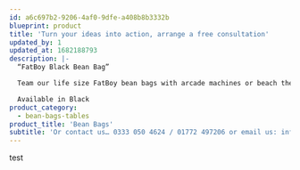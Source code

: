 ```yaml
---
id: a6c697b2-9206-4af0-9dfe-a408b8b3332b
blueprint: product
title: 'Turn your ideas into action, arrange a free consultation'
updated_by: 1
updated_at: 1682188793
description: |-
  “FatBoy Black Bean Bag”

  Team our life size FatBoy bean bags with arcade machines or beach themes for an impressive yet informal seating area.

  Available in Black
product_category:
  - bean-bags-tables
product_title: 'Bean Bags'
subtitle: 'Or contact us… 0333 050 4624 / 01772 497206 or email us: info@p4events.co.uk'
---
```

test